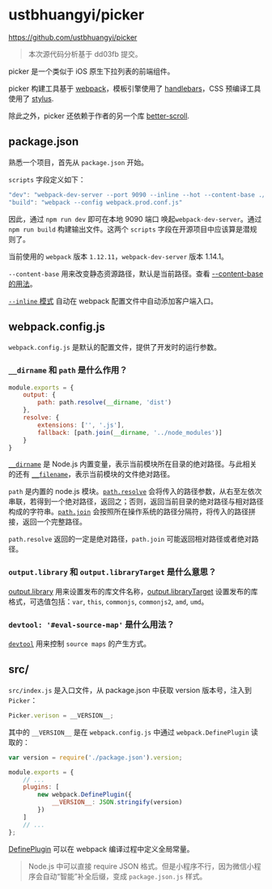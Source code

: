 # ustbhuangyi/picker

https://github.com/ustbhuangyi/picker

> 本次源代码分析基于 dd03fb 提交。

picker 是一个类似于 iOS 原生下拉列表的前端组件。

picker 构建工具基于 [webpack](https://webpack.js.org)，模板引擎使用了 [handlebars](https://github.com/wycats/handlebars.js/)，CSS 预编译工具使用了 [stylus](http://stylus-lang.com/).

除此之外，picker 还依赖于作者的另一个库 [better-scroll](https://github.com/ustbhuangyi/better-scroll).

## package.json

熟悉一个项目，首先从 `package.json` 开始。

`scripts` 字段定义如下：

```js
"dev": "webpack-dev-server --port 9090 --inline --hot --content-base ./demo --host 0.0.0.0",
"build": "webpack --config webpack.prod.conf.js"
```

因此，通过 `npm run dev` 即可在本地 9090 端口 唤起`webpack-dev-server`。通过 `npm run build` 构建输出文件。这两个 `scripts` 字段在开源项目中应该算是潜规则了。

当前使用的 `webpack` 版本 `1.12.11`，`webpack-dev-server` 版本 1.14.1。

`--content-base` 用来改变静态资源路径，默认是当前路径。查看 [--content-base 的用法](https://webpack.github.io/docs/webpack-dev-server.html#content-base)。

[`--inline` 模式](https://webpack.github.io/docs/webpack-dev-server.html#inline-mode) 自动在 webpack 配置文件中自动添加客户端入口。

## webpack.config.js

`webpack.config.js` 是默认的配置文件，提供了开发时的运行参数。

### `__dirname` 和 `path` 是什么作用？

```js
module.exports = {
    output: {
        path: path.resolve(__dirname, 'dist')
    },
    resolve: {
        extensions: ['', '.js'],
        fallback: [path.join(__dirname, '../node_modules')]
    }
}
```

[`__dirname`](https://nodejs.org/api/globals.html#globals_dirname) 是 Node.js 内置变量，表示当前模块所在目录的绝对路径。与此相关的还有 [`__filename`](https://nodejs.org/api/globals.html#globals_filename)，表示当前模块的文件绝对路径。

`path` 是内置的 node.js 模块。[`path.resolve`](https://nodejs.org/api/path.html#path_path_resolve_paths) 会将传入的路径参数，从右至左依次串联，若得到一个绝对路径，返回之；否则，返回当前目录的绝对路径与相对路径构成的字符串。[`path.join`](https://nodejs.org/api/path.html#path_path_join_paths) 会按照所在操作系统的路径分隔符，将传入的路径拼接，返回一个完整路径。

`path.resolve` 返回的一定是绝对路径，`path.join` 可能返回相对路径或者绝对路径。

### `output.library` 和 `output.libraryTarget` 是什么意思？

[output.library](https://webpack.github.io/docs/configuration.html#output-library) 用来设置发布的库文件名称，[output.libraryTarget](https://webpack.github.io/docs/configuration.html#output-librarytarget) 设置发布的库格式，可选值包括：`var`, `this`, `commonjs`, `commonjs2`, `amd`, `umd`。

### `devtool: '#eval-source-map'` 是什么用法？

[`devtool`](https://webpack.js.org/configuration/devtool/) 用来控制 `source maps` 的产生方式。

## src/

`src/index.js` 是入口文件，从 package.json 中获取 version 版本号，注入到 `Picker`：

```js
Picker.verison = __VERSION__;
```

其中的 `__VERSION__` 是在 `webpack.config.js` 中通过 `webpack.DefinePlugin` 读取的：

```js
var version = require('./package.json').version;

module.exports = {
    // ...
    plugins: [
        new webpack.DefinePlugin({
            __VERSION__: JSON.stringify(version)
        })
    ]
    // ...
};
```

[DefinePlugin](http://webpack.github.io/docs/list-of-plugins.html#defineplugin) 可以在 webpack 编译过程中定义全局常量。

> Node.js 中可以直接 require JSON 格式。但是小程序不行，因为微信小程序会自动“智能”补全后缀，变成 `package.json.js` 样式。

